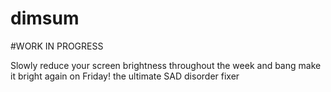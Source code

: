 dimsum
======

#WORK IN PROGRESS


Slowly reduce your screen brightness throughout the week and bang make it bright again on Friday! the ultimate SAD disorder fixer
